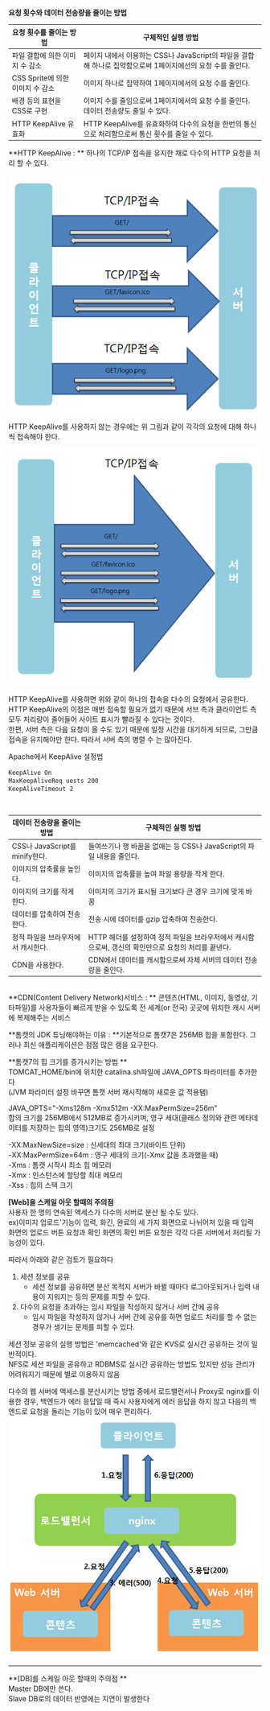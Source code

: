**요청 횟수와 데이터 전송량을 줄이는 방법**

| 요청 횟수를 줄이는 방법 | 구체적인 실행 방법 |
| -- | -- |
| 파일 결합에 의한 이미지 수 감소 | 페이지 내에서 이용하는 CSS나 JavaScript의 파일을 결합해 하나로 집약함으로써 1페이지에선의 요청 수를 줄인다. |
| CSS Sprite에 의한 이미지 수 감소 | 이미지 하나로 집약하여 1페이지에서의 요청 수를 줄인다. |
| 배경 등의 표현을 CSS로 구현 | 이미지 수를 줄임으로써 1페이지에서의 요청 수를 줄인다. 데이터 전송량도 줄일 수 있다. |
| HTTP KeepAlive 유효화 | HTTP KeepAlive를 유효화하여 다수의 요청을 한번의 통신으로 처리함으로써 통신 횟수를 줄일 수 있다. |

**HTTP KeepAlive : ** 하나의 TCP/IP 접속을 유지한 채로 다수의 HTTP 요청을 처리 할 수 있다.</br>

![](nokeepalive.PNG)

HTTP KeepAlive를 사용하지 않는 경우에는 위 그림과 같이 각각의 요청에 대해 하나씩 접속해야 한다. 

![](keepalive.PNG)

HTTP KeepAlive를 사용하면 위와 같이 하나의 접속을 다수의 요청에서 공유한다. HTTP KeepAlive의 이점은 매번 접속할 필요가 없기 때문에 서브 측과 클라이언트 측 모두 처리량이 줄어들어 사이트 표시가 빨라질 수 있다는 것이다. </br> 한편, 서버 측은 다음 요청이 올 수도 있기 때문에 일정 시간을 대기하게 되므로, 그만큼 접속을 유지해야만 한다. 따라서 서버 측의 병렬 수 는 많아진다.

Apache에서 KeepAlive 설정법 </br>
```
KeepAlive On
MaxKeepAliveReq uests 200
KeepAliveTimeout 2
```

</br>

| 데이터 전송량을 줄이는 방법 | 구체적인 실행 방법 |
| -- | -- |
| CSS나 JavaScript를 minify한다. | 들여쓰기나 행 바꿈을 없애는 등 CSS나 JavaScript의 파일 내용을 줄인다. |
| 이미지의 압축률을 높인다. | 이미지의 압축률을 높여 파일 용량을 작게 한다. |
| 이미지의 크기를 작게 한다. | 이미지의 크기가 표시될 크기보다 큰 경우 크기에 맞게 바꿈 |
| 데이터를 압축하여 전송한다. | 전송 시에 데이터를 gzip 압축하여 전송한다. |
| 정적 파일을 브라우저에서 캐시한다. | HTTP 헤더를 설정하여 정적 파일을 브라우저에서 캐시함으로써, 갱신의 확인만으로 요청의 처리를 끝낸다. |
| CDN을 사용한다. | CDN에서 데이터를 캐시함으로써 자체 서버의 데이터 전송량을 줄인다. |

</br>
**CDN(Content Delivery Network)서비스 : ** 콘텐츠(HTML, 이미지, 동영상, 기타파일)를 사용자들이 빠르게 받을 수 있도록 전 세계(or 전국) 곳곳에 위치한 캐시 서버에 복제해주는 서비스</br>

**톰캣의 JDK 튜닝해야하는 이유 : **기본적으로 톰캣7은 256MB 힙을 포함한다. 그러나 최신 애플리케이션은 점점 많은 램을 요구한다. 

**톰캣7의 힙 크기를 증가시키는 방법 ** </br>
TOMCAT_HOME/bin에 위치한 catalina.sh파일에 JAVA_OPTS 파라미터를 추가한다 </br>
(JVM 파라미터 설정 바꾸면 톰캣 서버 재시작해야 새로운 값 적용됌)</br>

JAVA_OPTS="-Xms128m -Xmx512m -XX:MaxPermSize=256m" </br>
합의 크기를 256MB에서 512MB로 증가시키며, 영구 세대(클래스 정의와 관련 메타데이터를 저장하는 힙의 영역)크기도 256MB로 설정</br>

-XX:MaxNewSize=size : 신세대의 최대 크기(바이트 단위)</br>
-XX:MaxPermSize=64m : 영구 세대의 크기(-Xmx 값을 초과했을 때)</br>
-Xms : 톰캣 시작시 최소 힙 메모리 </br>
-Xmx : 인스턴스에 할당할 최대 메모리 </br>
-Xss : 힙의 스택 크기 </br>

**[Web]을 스케일 아웃 할때의 주의점**</br>
사용자 한 명의 연속된 액세스가 다수의 서버로 분산 될 수도 있다.</br>
ex)이미지 업로드'기능이 입력, 화긴, 완료의 세 가지 화면으로 나뉘어져 있을 때 입력 화면의 업로드 버튼 요청과 확인 화면의 확인 버튼 요청은 각각 다른 서버에서 처리될 가능성이 있다. 

따라서 아래와 같은 검토가 필요하다 </br>
1. 세션 정보를 공유 </br>
    - 세션 정보를 공유하면 분산 목적지 서버가 바뀔 때마다 로그아웃되거나 입력 내용이 지워지는 등의 문제를 피할 수 있다.</br>
2. 다수의 요청을 초과하는 임시 파일을 작성하지 않거나 서버 간에 공유</br>
    - 임시 파일을 작성하지 않거나 서버 간에 공유를 하면 업로드 처리를 할 수 없는 경우가 생기는 문제를 피할 수 있다.</br>

세션 정보 공유의 실행 방법은 'memcached'와 같은 KVS로 실시간 공유하는 것이 일반적이다.</br>
NFS로 세션 파일을 공유하고 RDBMS로 실시간 공유하는 방법도 있지만 성능 관리가 어려워지기 때문에 별로 이용하지 않음 

다수의 웹 서버에 액세스를 분산시키는 방법 중에서 로드밸런서나 Proxy로 nginx를 이용한 경우, 백엔드가 에러 응답일 때 즉시 사용자에게 에러 응답을 하지 않고 다음의 백엔드로 요청을 돌리는 기능이 있어 매우 편리하다.</br>
![](dzdz.PNG)



---

**[DB]를 스케일 아웃 할때의 주의점 **</br>
Master DB에만 쓴다.</br>
Slave DB로의 데이터 반영에는 지연이 발생한다</br>
